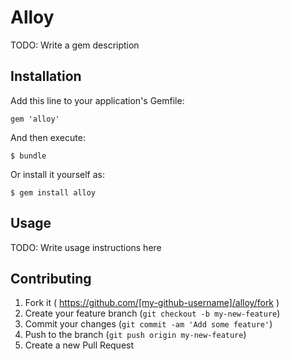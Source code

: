 # Alloy

TODO: Write a gem description

## Installation

Add this line to your application's Gemfile:

    gem 'alloy'

And then execute:

    $ bundle

Or install it yourself as:

    $ gem install alloy

## Usage

TODO: Write usage instructions here

## Contributing

1. Fork it ( https://github.com/[my-github-username]/alloy/fork )
2. Create your feature branch (`git checkout -b my-new-feature`)
3. Commit your changes (`git commit -am 'Add some feature'`)
4. Push to the branch (`git push origin my-new-feature`)
5. Create a new Pull Request
